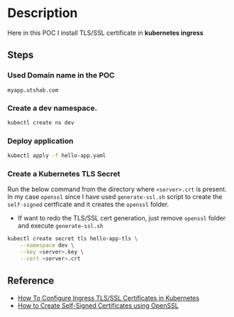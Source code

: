 # Description
Here in this POC I install TLS/SSL certificate in **kubernetes ingress**

## Steps
### Used Domain name in the POC
`myapp.utshab.com`

### Create a dev namespace.
```bash
kubectl create ns dev
```

### Deploy application
```bash
kubectl apply -f hello-app.yaml 
```

### Create a Kubernetes TLS Secret
Run the below command from the directory where `<server>.crt` is present. In my case `openssl` since I have used `generate-ssl.sh` script to create the `self-signed` certficate and it creates the `openssl` folder.
- If want to redo the TLS/SSL cert generation, just remove `openssl` folder and execute `generate-ssl.sh`
```bash
kubectl create secret tls hello-app-tls \
    --namespace dev \
    --key <server>.key \
    --cert <server>.crt
```

## Reference
- [How To Configure Ingress TLS/SSL Certificates in Kubernetes](https://devopscube.com/configure-ingress-tls-kubernetes/)
- [How to Create Self-Signed Certificates using OpenSSL](https://devopscube.com/create-self-signed-certificates-openssl/)